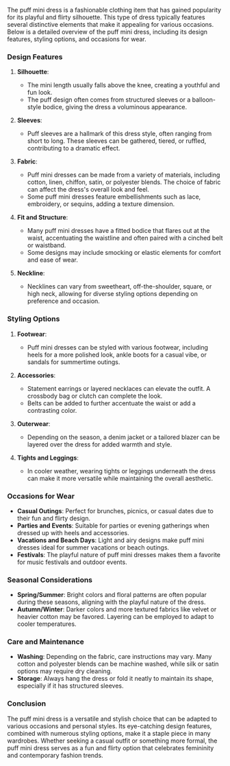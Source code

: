 The puff mini dress is a fashionable clothing item that has gained popularity for its playful and flirty silhouette. This type of dress typically features several distinctive elements that make it appealing for various occasions. Below is a detailed overview of the puff mini dress, including its design features, styling options, and occasions for wear.

### Design Features

1. **Silhouette**:
   - The mini length usually falls above the knee, creating a youthful and fun look.
   - The puff design often comes from structured sleeves or a balloon-style bodice, giving the dress a voluminous appearance.

2. **Sleeves**:
   - Puff sleeves are a hallmark of this dress style, often ranging from short to long. These sleeves can be gathered, tiered, or ruffled, contributing to a dramatic effect.

3. **Fabric**:
   - Puff mini dresses can be made from a variety of materials, including cotton, linen, chiffon, satin, or polyester blends. The choice of fabric can affect the dress's overall look and feel.
   - Some puff mini dresses feature embellishments such as lace, embroidery, or sequins, adding a texture dimension.

4. **Fit and Structure**:
   - Many puff mini dresses have a fitted bodice that flares out at the waist, accentuating the waistline and often paired with a cinched belt or waistband.
   - Some designs may include smocking or elastic elements for comfort and ease of wear.

5. **Neckline**:
   - Necklines can vary from sweetheart, off-the-shoulder, square, or high neck, allowing for diverse styling options depending on preference and occasion.

### Styling Options

1. **Footwear**:
   - Puff mini dresses can be styled with various footwear, including heels for a more polished look, ankle boots for a casual vibe, or sandals for summertime outings.

2. **Accessories**:
   - Statement earrings or layered necklaces can elevate the outfit. A crossbody bag or clutch can complete the look.
   - Belts can be added to further accentuate the waist or add a contrasting color.

3. **Outerwear**:
   - Depending on the season, a denim jacket or a tailored blazer can be layered over the dress for added warmth and style.

4. **Tights and Leggings**:
   - In cooler weather, wearing tights or leggings underneath the dress can make it more versatile while maintaining the overall aesthetic.

### Occasions for Wear

- **Casual Outings**: Perfect for brunches, picnics, or casual dates due to their fun and flirty design.
- **Parties and Events**: Suitable for parties or evening gatherings when dressed up with heels and accessories.
- **Vacations and Beach Days**: Light and airy designs make puff mini dresses ideal for summer vacations or beach outings.
- **Festivals**: The playful nature of puff mini dresses makes them a favorite for music festivals and outdoor events.

### Seasonal Considerations

- **Spring/Summer**: Bright colors and floral patterns are often popular during these seasons, aligning with the playful nature of the dress.
- **Autumn/Winter**: Darker colors and more textured fabrics like velvet or heavier cotton may be favored. Layering can be employed to adapt to cooler temperatures.

### Care and Maintenance

- **Washing**: Depending on the fabric, care instructions may vary. Many cotton and polyester blends can be machine washed, while silk or satin options may require dry cleaning.
- **Storage**: Always hang the dress or fold it neatly to maintain its shape, especially if it has structured sleeves.

### Conclusion

The puff mini dress is a versatile and stylish choice that can be adapted to various occasions and personal styles. Its eye-catching design features, combined with numerous styling options, make it a staple piece in many wardrobes. Whether seeking a casual outfit or something more formal, the puff mini dress serves as a fun and flirty option that celebrates femininity and contemporary fashion trends.